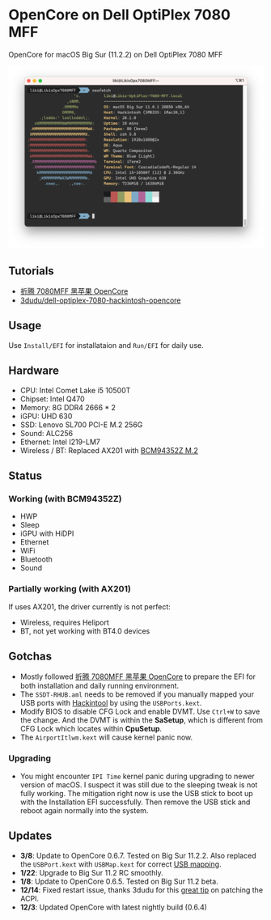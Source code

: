# OpenCore on Dell OptiPlex 7080 MFF

OpenCore for macOS Big Sur (11.2.2) on Dell OptiPlex 7080 MFF

![Neofetch](./media/neofetch.png)

## Tutorials

-   [折腾 7080MFF 黑苹果 OpenCore](https://www.jianshu.com/p/d7cfaae60509)
-   [3dudu/dell-optiplex-7080-hackintosh-opencore](https://github.com/3dudu/dell-optiplex-7080-hackintosh-opencore)

## Usage

Use `Install/EFI` for installataion and `Run/EFI` for daily use.

## Hardware

-   CPU: Intel Comet Lake i5 10500T
-   Chipset: Intel Q470
-   Memory: 8G DDR4 2666 \* 2
-   iGPU: UHD 630
-   SSD: Lenovo SL700 PCI-E M.2 256G
-   Sound: ALC256
-   Ethernet: Intel I219-LM7
-   Wireless / BT: Replaced AX201 with [BCM94352Z M.2](https://dortania.github.io/Wireless-Buyers-Guide/types-of-wireless-card/m2.html)

## Status

### Working (with BCM94352Z)

-   HWP
-   Sleep
-   iGPU with HiDPI
-   Ethernet
-   WiFi
-   Bluetooth
-   Sound

### Partially working (with AX201)

If uses AX201, the driver currently is not perfect:

-   Wireless, requires Heliport
-   BT, not yet working with BT4.0 devices

## Gotchas

-   Mostly followed [折腾 7080MFF 黑苹果 OpenCore](https://www.jianshu.com/p/d7cfaae60509) to prepare the EFI for both installation and daily running environment.
-   The `SSDT-RHUB.aml` needs to be removed if you manually mapped your USB ports with [Hackintool](https://github.com/headkaze/Hackintool) by using the `USBPorts.kext`.
-   Modify BIOS to disable CFG Lock and enable DVMT. Use `Ctrl+W` to save the change. And the DVMT is within the **SaSetup**, which is different from CFG Lock which locates within **CpuSetup**.
-   The `AirportItlwm.kext` will cause kernel panic now.

### Upgrading

-   You might encounter `IPI Time` kernel panic during upgrading to newer version of macOS. I suspect it was still due to the sleeping tweak is not fully working. The mitigation right now is use the USB stick to boot up with the Installation EFI successfully. Then remove the USB stick and reboot again normally into the system.

## Updates

-   **3/8**: Update to OpenCore 0.6.7. Tested on Big Sur 11.2.2. Also replaced the `USBPort.kext` with `USBMap.kext` for correct [USB mapping](https://dortania.github.io/OpenCore-Post-Install/usb/intel-mapping/intel.html).
-   **1/22**: Upgrade to Big Sur 11.2 RC smoothly.
-   **1/8**: Update to OpenCore 0.6.5. Tested on Big Sur 11.2 beta.
-   **12/14**: Fixed restart issue, thanks 3dudu for this [great tip](http://bbs.pcbeta.com/forum.php?mod=viewthread&tid=1876879) on patching the ACPI.
-   **12/3**: Updated OpenCore with latest nightly build (0.6.4)
